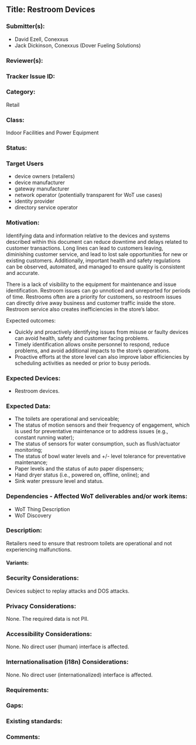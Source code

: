 ## Title: Restroom Devices

### Submitter(s): 

- David Ezell, Conexxus
- Jack Dickinson, Conexxus (Dover Fueling Solutions)

### Reviewer(s):

### Tracker Issue ID:

### Category:

Retail

### Class: 

Indoor Facilities and Power Equipment

### Status: 

### Target Users
- device owners (retailers)
- device manufacturer
- gateway manufacturer
- network operator (potentially transparent for WoT use cases)
- identity provider
- directory service operator

### Motivation:

Identifying data and information relative to the devices and systems described within this document can reduce downtime and delays related to customer transactions.   Long lines can lead to customers leaving, diminishing customer service, and lead to lost sale opportunities for new or existing customers.  Additionally, important health and safety regulations can be observed, automated, and managed to ensure quality is consistent and accurate.

There is a lack of visibility to the equipment for maintenance and issue identification.  Restroom issues can go unnoticed and unreported for periods of time.  Restrooms often are a priority for customers, so restroom issues can directly drive away business and customer traffic inside the store.  Restroom service also creates inefficiencies in the store’s labor.   

Expected outcomes:
- Quickly and proactively identifying issues from misuse or faulty devices can avoid health, safety and customer facing problems.
- Timely identification allows onsite personnel to respond, reduce problems, and avoid additional impacts to the store’s operations.
- Proactive efforts at the store level can also improve labor efficiencies by scheduling activities as needed or prior to busy periods.

### Expected Devices:

- Restroom devices.

### Expected Data:
- The toilets are operational and serviceable;
- The status of motion sensors and their frequency of engagement, which is used for preventative maintenance or to address issues (e.g., constant running water);
- The status of sensors for water consumption, such as flush/actuator monitoring;
- The status of bowl water levels and +/- level tolerance for preventative maintenance;
- Paper levels and the status of auto paper dispensers;
- Hand dryer status (i.e., powered on, offline, online); and
- Sink water pressure level and status.

### Dependencies - Affected WoT deliverables and/or work items:

- WoT Thing Description
- WoT Discovery

### Description:

Retailers need to ensure that restroom toilets are operational and not experiencing malfunctions. 

#### Variants:

### Security Considerations:

Devices subject to replay attacks and DOS attacks.

### Privacy Considerations:

None. The required data is not PII.

### Accessibility Considerations:

None. No direct user (human) interface is affected.

### Internationalisation (i18n) Considerations:

None.  No direct user (internationalized) interface is affected.

### Requirements:

### Gaps:

### Existing standards:

### Comments:

